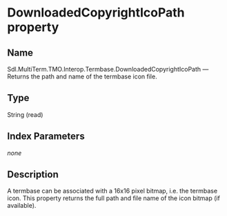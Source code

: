 #  DownloadedCopyrightIcoPath property

## Name

Sdl.MultiTerm.TMO.Interop.Termbase.DownloadedCopyrightIcoPath —          Returns the path and name of the termbase icon file.

## Type

String
(read)


## Index Parameters
*none*


## Description

A termbase can be associated with a 16x16 pixel bitmap, i.e. the termbase icon. This property returns the full path and file name of the icon bitmap (if available).


